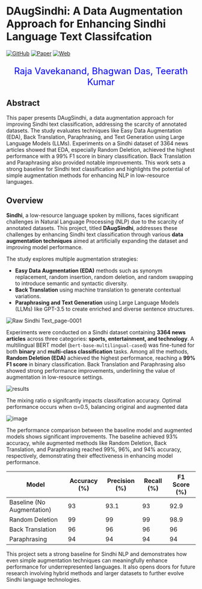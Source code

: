 # DAugSindhi: A Data Augmentation Approach for Enhancing Sindhi Language Text Classifcation

[![GitHub](https://img.shields.io/badge/GitHub-Code-blue?logo=github)](https://github.com/rajavavek/DAugSindhi) [![Paper](https://img.shields.io/badge/Paper-DOI:10.1007/s44248--025--00040--8-red?logo=read-the-docs)](https://doi.org/10.1007/s44248-025-00040-8) [![Web](https://img.shields.io/badge/Web-DAugSindhi-grey)](https://rajavavek.github.io/DAugSindhi/) 


<p align="center" style="color:blue; font-size:24px;">
  Raja Vavekanand, Bhagwan Das, Teerath Kumar
</p>



## Abstract
This paper presents DAugSindhi, a data augmentation approach for improving Sindhi text classification, addressing the scarcity of annotated datasets. The study evaluates techniques like Easy Data Augmentation (EDA), Back Translation, Paraphrasing, and Text Generation using Large Language Models (LLMs). Experiments on a Sindhi dataset of 3364 news articles showed that EDA, especially Random Deletion, achieved the highest performance with a 99% F1 score in binary classification. Back Translation and Paraphrasing also provided notable improvements. This work sets a strong baseline for Sindhi text classification and highlights the potential of simple augmentation methods for enhancing NLP in low-resource languages. 


## Overview

**Sindhi**, a low-resource language spoken by millions, faces significant challenges in Natural Language Processing (NLP) due to the scarcity of annotated datasets. This project, titled **DAugSindhi**, addresses these challenges by enhancing Sindhi text classification through various **data augmentation techniques** aimed at artificially expanding the dataset and improving model performance.

The study explores multiple augmentation strategies:
- **Easy Data Augmentation (EDA)** methods such as synonym replacement, random insertion, random deletion, and random swapping to introduce semantic and syntactic diversity.
- **Back Translation** using machine translation to generate contextual variations.
- **Paraphrasing and Text Generation** using Large Language Models (LLMs) like GPT-3.5 to create enriched and diverse sentence structures.

![Raw Sindhi Text_page-0001](https://github.com/user-attachments/assets/1f68f9a0-c894-41d5-a236-dd54295ae746)

Experiments were conducted on a Sindhi dataset containing **3364 news articles** across three categories: **sports, entertainment, and technology**. A multilingual BERT model (`bert-base-multilingual-cased`) was fine-tuned for both **binary** and **multi-class classification** tasks. Among all the methods, **Random Deletion (EDA)** achieved the highest performance, reaching a **99% F1 score** in binary classification. Back Translation and Paraphrasing also showed strong performance improvements, underlining the value of augmentation in low-resource settings.

![results ](https://github.com/user-attachments/assets/b0e2d35f-e08c-4430-ab08-ae9c32208869)

The mixing ratio α signifcantly impacts classifcation accuracy. Optimal performance occurs when α=0.5, balancing original and augmented data

![image](https://github.com/user-attachments/assets/176980b8-1135-45b7-92e2-5fe3899efb47)

The performance comparison between the baseline model and augmented models shows significant improvements. The baseline achieved 93% accuracy, while augmented methods like Random Deletion, Back Translation, and Paraphrasing reached 99%, 96%, and 94% accuracy, respectively, demonstrating their effectiveness in enhancing model performance.

| Model                         | Accuracy (%) | Precision (%) | Recall (%) | F1 Score (%) |
|-------------------------------|--------------|---------------|------------|--------------|
| Baseline (No Augmentation)     | 93           | 93.1          | 93         | 92.9         |
| Random Deletion                | 99           | 99            | 99         | 98.9         |
| Back Translation               | 96           | 96            | 96         | 96           |
| Paraphrasing                   | 94           | 94            | 94         | 94           |

This project sets a strong baseline for Sindhi NLP and demonstrates how even simple augmentation techniques can meaningfully enhance performance for underrepresented languages. It also opens doors for future research involving hybrid methods and larger datasets to further evolve Sindhi language technologies.

                                                  

